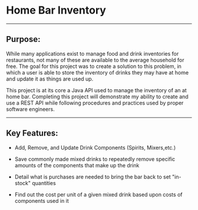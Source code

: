# Home Bar Inventory

---

## Purpose:

While many applications exist to manage food and drink inventories for restaurants,
not many of these are available to the average household for free.
The goal for this project was to create a solution to this problem, in which a user
is able to store the inventory of drinks they may have at home and update it as things
are used up.

This project is at its core a Java API used to manage the inventory of an at home bar.
Completing this project will demonstrate my ability to create and use a REST API while 
following procedures and practices used by proper software engineers.

---

## Key Features:

* Add, Remove, and Update Drink Components (Spirits, Mixers,etc.)


* Save commonly made mixed drinks to repeatedly remove specific amounts
of the components that make up the drink


* Detail what is purchases are needed to bring the bar back to set "in-stock" quantities
 

* Find out the cost per unit of a given mixed drink based upon costs of components used in it